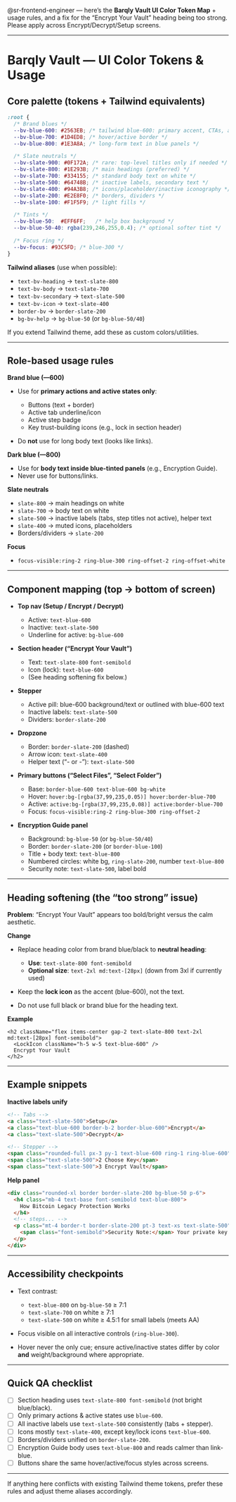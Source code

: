 @sr-frontend-engineer — here’s the **Barqly Vault UI Color Token Map** + usage rules, and a fix for the “Encrypt Your Vault” heading being too strong. Please apply across Encrypt/Decrypt/Setup screens.

---

# Barqly Vault — UI Color Tokens & Usage

## Core palette (tokens + Tailwind equivalents)

```css
:root {
  /* Brand blues */
  --bv-blue-600: #2563EB; /* tailwind blue-600: primary accent, CTAs, active */
  --bv-blue-700: #1D4ED8; /* hover/active border */
  --bv-blue-800: #1E3A8A; /* long-form text in blue panels */

  /* Slate neutrals */
  --bv-slate-900: #0F172A; /* rare: top-level titles only if needed */
  --bv-slate-800: #1E293B; /* main headings (preferred) */
  --bv-slate-700: #334155; /* standard body text on white */
  --bv-slate-500: #64748B; /* inactive labels, secondary text */
  --bv-slate-400: #94A3B8; /* icons/placeholder/inactive iconography */
  --bv-slate-200: #E2E8F0; /* borders, dividers */
  --bv-slate-100: #F1F5F9; /* light fills */

  /* Tints */
  --bv-blue-50:  #EFF6FF;   /* help box background */
  --bv-blue-50-40: rgba(239,246,255,0.4); /* optional softer tint */

  /* Focus ring */
  --bv-focus: #93C5FD; /* blue-300 */
}
```

**Tailwind aliases** (use when possible):

* `text-bv-heading` → `text-slate-800`
* `text-bv-body` → `text-slate-700`
* `text-bv-secondary` → `text-slate-500`
* `text-bv-icon` → `text-slate-400`
* `border-bv` → `border-slate-200`
* `bg-bv-help` → `bg-blue-50` (or `bg-blue-50/40`)

If you extend Tailwind theme, add these as custom colors/utilities.

---

## Role-based usage rules

**Brand blue (—600)**

* Use for **primary actions and active states only**:

  * Buttons (text + border)
  * Active tab underline/icon
  * Active step badge
  * Key trust-building icons (e.g., lock in section header)
* Do **not** use for long body text (looks like links).

**Dark blue (—800)**

* Use for **body text inside blue-tinted panels** (e.g., Encryption Guide).
* Never use for buttons/links.

**Slate neutrals**

* `slate-800` → main headings on white
* `slate-700` → body text on white
* `slate-500` → inactive labels (tabs, step titles not active), helper text
* `slate-400` → muted icons, placeholders
* Borders/dividers → `slate-200`

**Focus**

* `focus-visible:ring-2 ring-blue-300 ring-offset-2 ring-offset-white`

---

## Component mapping (top → bottom of screen)

* **Top nav (Setup / Encrypt / Decrypt)**

  * Active: `text-blue-600`
  * Inactive: `text-slate-500`
  * Underline for active: `bg-blue-600`

* **Section header (“Encrypt Your Vault”)**

  * Text: `text-slate-800` `font-semibold`
  * Icon (lock): `text-blue-600`
  * (See heading softening fix below.)

* **Stepper**

  * Active pill: blue-600 background/text or outlined with blue-600 text
  * Inactive labels: `text-slate-500`
  * Dividers: `border-slate-200`

* **Dropzone**

  * Border: `border-slate-200` (dashed)
  * Arrow icon: `text-slate-400`
  * Helper text (“- or -”): `text-slate-500`

* **Primary buttons (“Select Files”, “Select Folder”)**

  * Base: `border-blue-600 text-blue-600 bg-white`
  * Hover: `hover:bg-[rgba(37,99,235,0.05)] hover:border-blue-700`
  * Active: `active:bg-[rgba(37,99,235,0.08)] active:border-blue-700`
  * Focus: `focus-visible:ring-2 ring-blue-300 ring-offset-2`

* **Encryption Guide panel**

  * Background: `bg-blue-50` (or `bg-blue-50/40`)
  * Border: `border-slate-200` (or `border-blue-100`)
  * Title + body text: `text-blue-800`
  * Numbered circles: white bg, `ring-slate-200`, number `text-blue-800`
  * Security note: `text-slate-500`, label bold

---

## Heading softening (the “too strong” issue)

**Problem**: “Encrypt Your Vault” appears too bold/bright versus the calm aesthetic.

**Change**

* Replace heading color from brand blue/black to **neutral heading**:

  * **Use**: `text-slate-800 font-semibold`
  * **Optional size**: `text-2xl md:text-[28px]` (down from 3xl if currently used)
* Keep the **lock icon** as the accent (blue-600), not the text.
* Do not use full black or brand blue for the heading text.

**Example**

```tsx
<h2 className="flex items-center gap-2 text-slate-800 text-2xl md:text-[28px] font-semibold">
  <LockIcon className="h-5 w-5 text-blue-600" />
  Encrypt Your Vault
</h2>
```

---

## Example snippets

**Inactive labels unify**

```html
<!-- Tabs -->
<a class="text-slate-500">Setup</a>
<a class="text-blue-600 border-b-2 border-blue-600">Encrypt</a>
<a class="text-slate-500">Decrypt</a>

<!-- Stepper -->
<span class="rounded-full px-3 py-1 text-blue-600 ring-1 ring-blue-600">1 Select Files</span>
<span class="text-slate-500">2 Choose Key</span>
<span class="text-slate-500">3 Encrypt Vault</span>
```

**Help panel**

```html
<div class="rounded-xl border border-slate-200 bg-blue-50 p-6">
  <h4 class="mb-4 text-base font-semibold text-blue-800">
    How Bitcoin Legacy Protection Works
  </h4>
  <!-- steps... -->
  <p class="mt-4 border-t border-slate-200 pt-3 text-xs text-slate-500">
    <span class="font-semibold">Security Note:</span> Your private key never leaves this device. Share your public key only with trusted individuals.
  </p>
</div>
```

---

## Accessibility checkpoints

* Text contrast:

  * `text-blue-800` on `bg-blue-50` ≥ 7:1
  * `text-slate-700` on white ≥ 7:1
  * `text-slate-500` on white ≥ 4.5:1 for small labels (meets AA)
* Focus visible on all interactive controls (`ring-blue-300`).
* Hover never the only cue; ensure active/inactive states differ by color **and** weight/background where appropriate.

---

## Quick QA checklist

* [ ] Section heading uses `text-slate-800 font-semibold` (not bright blue/black).
* [ ] Only primary actions & active states use `blue-600`.
* [ ] All inactive labels use `text-slate-500` consistently (tabs + stepper).
* [ ] Icons mostly `text-slate-400`, except key/lock icons `text-blue-600`.
* [ ] Borders/dividers unified on `border-slate-200`.
* [ ] Encryption Guide body uses `text-blue-800` and reads calmer than link-blue.
* [ ] Buttons share the same hover/active/focus styles across screens.

---

If anything here conflicts with existing Tailwind theme tokens, prefer these rules and adjust theme aliases accordingly.
